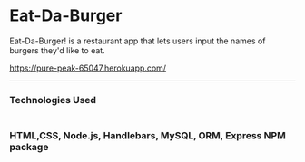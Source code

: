 # Eat-Da-Burger
Eat-Da-Burger! is a restaurant app that lets users input the names of burgers they'd like to eat.

 https://pure-peak-65047.herokuapp.com/
 <hr>
 
 
 <h3>Technologies Used<h3>
<br>
HTML,CSS, Node.js, Handlebars, MySQL, ORM, Express NPM package
